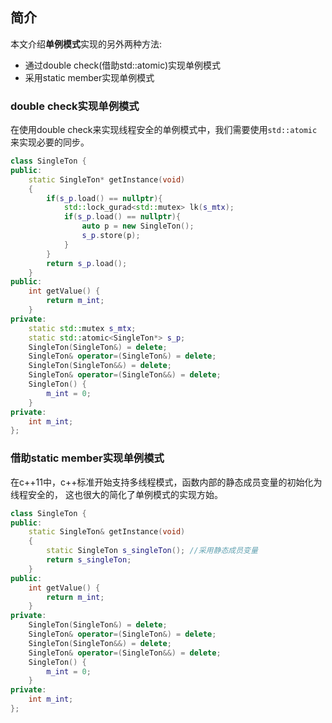 ## 简介

本文介绍**单例模式**实现的另外两种方法:

* 通过double check(借助std::atomic)实现单例模式
* 采用static member实现单例模式

### double check实现单例模式

在使用double check来实现线程安全的单例模式中，我们需要使用`std::atomic`
来实现必要的同步。

```cpp
class SingleTon {
public:
    static SingleTon* getInstance(void)
    {
        if(s_p.load() == nullptr){
            std::lock_gurad<std::mutex> lk(s_mtx);
            if(s_p.load() == nullptr){
                auto p = new SingleTon();
                s_p.store(p);
            }
        }
        return s_p.load();
    }
public:
    int getValue() {
        return m_int;
    }
private:
    static std::mutex s_mtx;
    static std::atomic<SingleTon*> s_p;
    SingleTon(SingleTon&) = delete;
    SingleTon& operator=(SingleTon&) = delete;
    SingleTon(SingleTon&&) = delete;
    SingleTon& operator=(SingleTon&&) = delete;
    SingleTon() {
        m_int = 0;
    }
private:
    int m_int;
};
```

### 借助static member实现单例模式

在c++11中，c++标准开始支持多线程模式，函数内部的静态成员变量的初始化为线程安全的，
这也很大的简化了单例模式的实现方始。

```cpp
class SingleTon {
public:
    static SingleTon& getInstance(void)
    {
        static SingleTon s_singleTon(); //采用静态成员变量
        return s_singleTon;
    }
public:
    int getValue() {
        return m_int;
    }
private:
    SingleTon(SingleTon&) = delete;
    SingleTon& operator=(SingleTon&) = delete;
    SingleTon(SingleTon&&) = delete;
    SingleTon& operator=(SingleTon&&) = delete;
    SingleTon() {
        m_int = 0;
    }
private:
    int m_int;
};
```